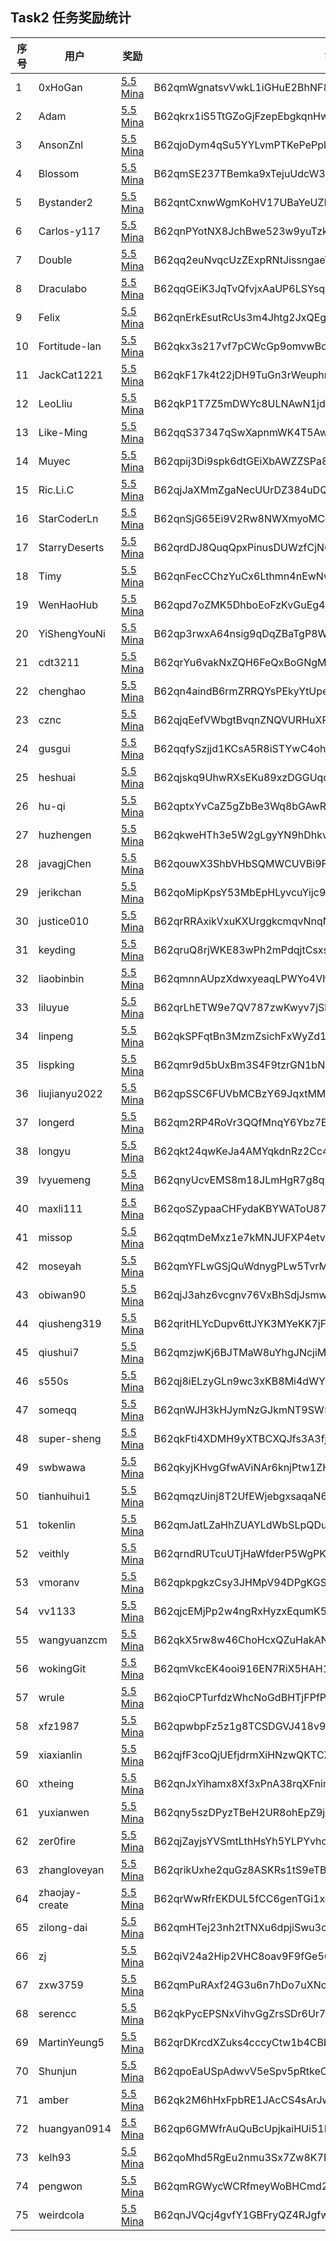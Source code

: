 ## Task2 任务奖励统计

| 序号| 用户             | 奖励                                                                                            | 钱包                                                    |
|-----|------------------|-------------------------------------------------------------------------------------------------|---------------------------------------------------------|
| 1   | 0xHoGan          | [5.5 Mina](https://minascan.io/mainnet/tx/5JudWc2QBisz6TRy29Ao9WAUm9zcPf8eJJhVfoubL4UB2zQFnUMR) | B62qmWgnatsvVwkL1iGHuE2BhNF8piikGz6zssM3espTZaaAKqnVvCU |
| 2   | Adam             | [5.5 Mina](https://minascan.io/mainnet/tx/5JvFyjHNezRpgWjcLEdnaZixQ3d6qwVJBzrTcFHaCTqCbfZuFAoW) | B62qkrx1iS5TtGZoGjFzepEbgkqnHwJ2KU8dFRKwqhDWaxYzp6Vf3Fu |
| 3   | AnsonZnl         | [5.5 Mina](https://minascan.io/mainnet/tx/5Ju5XvZcNkgo8AdpHEoJ4uzwGaqu2Urm9GEQ8x3p5sY59AviBavU) | B62qjoDym4qSu5YYLvmPTKePePpkGeXmPZAwwjHUpQNeP1hoFVJoB7a |
| 4   | Blossom          | [5.5 Mina](https://minascan.io/mainnet/tx/5JvCHAcMaEKfEaRHEVMJsCPJKzykz6mfSvswi4FcjHD3Ti2EsX3p) | B62qmSE237TBemka9xTejuUdcW3VjdSLf1zeB3z6Dyc1h86C4H4DT2m |
| 5   | Bystander2       | [5.5 Mina](https://minascan.io/mainnet/tx/5Jv7i9jVBcMvBN96icw8C7bALkoZ6Kb8iNYzu1ccgoi6gXGsw9z4) | B62qntCxnwWgmKoHV17UBaYeUZF7MeEkkiMq7gnXq9Xa9qXV93REN5Z |
| 6   | Carlos-y117      | [5.5 Mina](https://minascan.io/mainnet/tx/5JtWwuEwDyYqsJNj4mDfeC9BRp1reFmMtAgVB6ofKGq5hs74Y7yH) | B62qnPYotNX8JchBwe523w9yuTzkkxy3rHzTzLtdmuutz7bG2iMwnK8 |
| 7   | Double           | [5.5 Mina](https://minascan.io/mainnet/tx/5Juob3YUFvjxrNcMrbAuYsUk1ZswMHFbV88u6rdqr88HT2fogtDb) | B62qq2euNvqcUzZExpRNtJissngaeYCeommbKSV9aihBDLN2QsUTHTa |
| 8   | Draculabo        | [5.5 Mina](https://minascan.io/mainnet/tx/5JuuF6RQzv9jHSsjtBGJc4FfubpUxqcRhZ5fm5t2yH1pHWpFVGox) | B62qqGEiK3JqTvQfvjxAaUP6LSYsqunJc8TQ9EcpxnW6cwVtcHHrYsP |
| 9   | Felix            | [5.5 Mina](https://minascan.io/mainnet/tx/5Ju4TPbN6YgvrJVrEuSgd16S5RqphWs7Z3Mz6ii9YsP2XDm6kitC) | B62qnErkEsutRcUs3m4Jhtg2JxQEgpTHiYZsCy7i166YsQwf8wcsTJj |
| 10  | Fortitude-lan    | [5.5 Mina](https://minascan.io/mainnet/tx/5Ju4i6J9Xin9GMwogsSaeUkcZjNwSzRHUE5ogepCU2xu27p5rz9Y) | B62qkx3s217vf7pCWcGp9omvwBdfLuBLE9fB65MYhwxtZ6qgJAGvSR4 |
| 11  | JackCat1221      | [5.5 Mina](https://minascan.io/mainnet/tx/5Juh3mBRrCmjGz6dPbCo2YBuM36V4EtsPsW8F4vcwfwPzCExznTR) | B62qkF17k4t22jDH9TuGn3rWeuphrrBwwWbwq1c4CTf5wzWkeb6EP7H |
| 12  | LeoLliu          | [5.5 Mina](https://minascan.io/mainnet/tx/5JvBJwbKmxpYYxZ2hUHuWD6RwzZynia3P4rDNppNR1sYSg1VQYa4) | B62qkP1T7Z5mDWYc8ULNAwN1jdwsaioQvr4YNVmmf1TGPPK6ve3cG5s |
| 13  | Like-Ming        | [5.5 Mina](https://minascan.io/mainnet/tx/5JtajZcY1HmEYB7fGxX7Smdze3wdsgrnVmn8Z66yKjWhUCGbUJ9M) | B62qqS37347qSwXapnmWK4T5AwGU6vHuPGu8E38jdzUAZSjqnJFQbem |
| 14  | Muyec            | [5.5 Mina](https://minascan.io/mainnet/tx/5JuLdcETRdR9G9yzzF8ybf9wFi56V5LTH8CG7WHTmevX9N1rMKpX) | B62qpij3Di9spk6dtGEiXbAWZZSPa8aTcvMR6hQUCS5oMGXUJfov4V1 |
| 15  | Ric.Li.C         | [5.5 Mina](https://minascan.io/mainnet/tx/5JtkYHL33A18bq4HCjoKLutD8NGY8U3rjwqQxH6nnMiEGd2L4nBf) | B62qjJaXMmZgaNecUUrDZ384uDQGYAAoTRTX7CAQ1YrBT6yo3gbzCCJ |
| 16  | StarCoderLn      | [5.5 Mina](https://minascan.io/mainnet/tx/5JvLFSe3kdFB4gCsxsdBpgb5mY4TdyKtfAB6GC1K6NEuCJo8zawv) | B62qnSjG65Ei9V2Rw8NWXmyoMCqd3Y5SZzY7J3c9xJXvX51Qdej1GsD |
| 17  | StarryDeserts    | [5.5 Mina](https://minascan.io/mainnet/tx/5Jtiy83zgKBJFwvphbDVq2jKu3kKvYiB321rUeVrYbazwNbXTB1z) | B62qrdDJ8QuqQpxPinusDUWzfCjN6JE6qB6T1JcCT9HEoCZjj8EgVQn |
| 18  | Timy             | [5.5 Mina](https://minascan.io/mainnet/tx/5JtopzLf1YsFbRbjjjhLWVspFZ146Zvft5abuidfESaSwjdNfv9e) | B62qnFecCChzYuCx6Lthmn4nEwNwiGLJhySE2QGRy4C3GLNRfP4Byfe |
| 19  | WenHaoHub        | [5.5 Mina](https://minascan.io/mainnet/tx/5Jv8yzRMXGuPhTQC32C5PbXotLhefCDcny9KfUBndS7ikcKi9q2g) | B62qpd7oZMK5DhboEoFzKvGuEg44sc1RwikugRepjzFwisc58TEPRNp |
| 20  | YiShengYouNi     | [5.5 Mina](https://minascan.io/mainnet/tx/5JvD7fsEkWqUtETyqWNfaW5pgmRMQRzCzTSCdepAg2YXfXwUFR2K) | B62qp3rwxA64nsig9qDqZBaTgP8WmEqvZUh8wvKpjqUukGBy4n2GdQM |
| 21  | cdt3211          | [5.5 Mina](https://minascan.io/mainnet/tx/5JuMjwo6vs6xGGiFvSmj9ErFyPEK1gK1c1K9iZuiL2YknKXMzqzb) | B62qrYu6vakNxZQH6FeQxBoGNgME7u35Wswqh53YEFPUVr7HwNrhiQC |
| 22  | chenghao         | [5.5 Mina](https://minascan.io/mainnet/tx/5JuB2aoCFw2a7zCFTbsKCceaW7HMA7tW5Jaue1ci3YVkfE3QWYwr) | B62qn4aindB6rmZRRQYsPEkyYtUpe3Rm2XX8zmUVHtmDNT24HKHodDa |
| 23  | cznc             | [5.5 Mina](https://minascan.io/mainnet/tx/5JuqJQk73o45DtzMgj87Toz6whvRh1XhBFbLkQAKR3fCFwCvb63M) | B62qjqEefVWbgtBvqnZNQVURHuXRTppaUPzsUNDL3A5Qpe2GfcFpRjB |
| 24  | gusgui           | [5.5 Mina](https://minascan.io/mainnet/tx/5Jtg1s7q1yFvroQg8B4AJeKdoGeZUA36PNUK8JHcAn3uvGuguMRp) | B62qqfySzjjd1KCsA5R8iSTYwC4ohxpmAMYWkoXWntUWugpBRDGbfBU |
| 25  | heshuai          | [5.5 Mina](https://minascan.io/mainnet/tx/5JuZc87dHDfWteCcUQUMV7LMB9SPZGbQ73zjzyn6y7v26Bg147X9) | B62qjskq9UhwRXsEKu89xzDGGUqo8CYJWyVBEMVVfxfPSMBbPbwPdvb |
| 26  | hu-qi            | [5.5 Mina](https://minascan.io/mainnet/tx/5JuWkHjAUDQKENkSvAimmMfJJ64SAuQaQUoJVzsX2NsvGNGAa6UH) | B62qptxYvCaZ5gZbBe3Wq8bGAwR31rcLR865QLdV5AiPKLMKv54aeyZ |
| 27  | huzhengen        | [5.5 Mina](https://minascan.io/mainnet/tx/5JttAs2YoF82qojEqw6RFdhHR7g3MQx7i6vRf948eKSDdZnpxzEz) | B62qkweHTh3e5W2gLgyYN9hDhkvsm1BHRzcWG7txZjxNjdYM6F6TmtK |
| 28  | javagjChen       | [5.5 Mina](https://minascan.io/mainnet/tx/5JuDgbKZKPqmQ7MwYX8tyKueYCAuQJwPBPq4oD6Q1Usf9d7siPsd) | B62qouwX3ShbVHbSQMWCUVBi9FiQgRMKExoh76mpzehsedde2kchsao |
| 29  | jerikchan        | [5.5 Mina](https://minascan.io/mainnet/tx/5JuUo6iCd5B4SZc71gZQDcabnKCj5vVT7CQfbLx3ocZhrspjaXCd) | B62qoMipKpsY53MbEpHLyvcuYijc9gavdTDa1dCzZ4xpbJ9AdS5aXGC |
| 30  | justice010       | [5.5 Mina](https://minascan.io/mainnet/tx/5JvQ7tVepGnAeGAdrywhkfiWWp1ZJqz1bZCPDgfuj3td1bJExpRy) | B62qrRRAxikVxuKXUrggkcmqvNnqNzz3RkYd8DLUAaD5yA5dSy2hvtU |
| 31  | keyding          | [5.5 Mina](https://minascan.io/mainnet/tx/5Jurm9oncqjfyZc3dGEfNXDd4r1sD65nV1XvqCBdhKGopU2UV9SJ) | B62qruQ8rjWKE83wPh2mPdqjtCsxsf256Asbs5XNnn3uTpMDnQmNGUf |
| 32  | liaobinbin       | [5.5 Mina](https://minascan.io/mainnet/tx/5JuELScCcB5FvVSBH3wbtzhTJrD3tvJwy8iWjtUQqsS4TzPzFuhZ) | B62qmnnAUpzXdwxyeaqLPWYo4VhUQMRNJSmBFN3f4h6yApA3Tg8ZgZJ |
| 33  | liluyue          | [5.5 Mina](https://minascan.io/mainnet/tx/5JuAx923R5jUA6xutCAE6mjikDEYrYJsHyGz1zdeE7cyuMeRazN4) | B62qrLhETW9e7QV787zwKwyv7jSbBsDvsLCeFHUxhxW87L4MQ9KUgHx |
| 34  | linpeng          | [5.5 Mina](https://minascan.io/mainnet/tx/5Jtogb2NLoqEBFDSTMkxApWpJWiLPXAoJKTv7wMDTZSkk3BzUGdu) | B62qkSPFqtBn3MzmZsichFxWyZd1CCKbmAU27iriTDRzjRi5DhwDqn9 |
| 35  | lispking         | [5.5 Mina](https://minascan.io/mainnet/tx/5JtfHaDwPT2xNaycRoXUSsRCQpCeEk8SWmvbMn5Wa32CjeUUcVKV) | B62qmr9d5bUxBm3S4F9tzrGN1bNdnBEAkdqFhFvJiw5X3oeQZeZMZYP |
| 36  | liujianyu2022    | [5.5 Mina](https://minascan.io/mainnet/tx/5JtizdwGNq2k22PhbJkj1cK8TdLWACmWbYGimAeTj6XD9fKengY2) | B62qpSSC6FUVbMCBzY69JqxtMM52dWzHaFRHTZY7BQrA9X59e2cAPXH |
| 37  | longerd          | [5.5 Mina](https://minascan.io/mainnet/tx/5JuUPMMKwo4bXmqJ1B67Qc8ANvwZhw9ufB1avhi2kxLtK6oiZNHQ) | B62qm2RP4RoVr3QQfMnqY6Ybz7EEddXAHyPAkettYXxnnSvR3L2cHde |
| 38  | longyu           | [5.5 Mina](https://minascan.io/mainnet/tx/5JukhmPfqHz95xFsYR1xQcE69RUy6mGZNa3AfknAAS3GunThHGnc) | B62qkt24qwKeJa4AMYqkdnRz2Cc49DW6XrUk5eyFeyATR1QoykiMcbC |
| 39  | lvyuemeng        | [5.5 Mina](https://minascan.io/mainnet/tx/5JtpuyNBHVgG6FUuZLdWs1LHvsPhZxxJEsEAPxDJJ49EmwJ5iubf) | B62qnyUcvEMS8m18JLmHgR7g8qKuK7Bf1PgFAGyctQt4RpZcfaTaRNo |
| 40  | maxli111         | [5.5 Mina](https://minascan.io/mainnet/tx/5JufthURYMGfqWWfteWrnNHVPgRfMEYYCQd7HiFPituWDXPpaWgL) | B62qoSZypaaCHFydaKBYWAToU87iV7jRrUJ1TdHzwSx85GSfYo5CjY1 |
| 41  | missop           | [5.5 Mina](https://minascan.io/mainnet/tx/5JvR3KxhJn7VyKAfsfDykzDa72kJ4TJK1w1f4p5TyY76hSh2bYYU) | B62qqtmDeMxz1e7kMNJUFXP4etvmSkEFyyaY1SMjSPjxVDivEy57ntj |
| 42  | moseyah          | [5.5 Mina](https://minascan.io/mainnet/tx/5JuUq9XZCpndqTnWaW4bz7Dp9TXWAFL6PkTFx3wwSyzYySobWJKK) | B62qmYFLwGSjQuWdnygPLw5TvrMENrLEFQmTow8RhSUw6MCm2sjQEn9 |
| 43  | obiwan90         | [5.5 Mina](https://minascan.io/mainnet/tx/5JvAV2LEicnV2ognFQJjLtNzLZ2xypHvdinRAeT8TmYAZUfnMuk2) | B62qjJ3ahz6vcgnv76VxBhSdjJsmwJiV6Hgn5SuJDjeXYPzVm4Ur6PK |
| 44  | qiusheng319      | [5.5 Mina](https://minascan.io/mainnet/tx/5JuwL7J1J3Fjj1J75PmUhNh6vvTcXvYxjYYcEy2K7NaPQ62ffBnd) | B62qritHLYcDupv6ttJYK3MYeKK7jFkp1gMGE96vDXuSZHNRVjMv7iE |
| 45  | qiushui7         | [5.5 Mina](https://minascan.io/mainnet/tx/5JvAj6pkcWJ5chdDBLcV3foKGsYGphJbtdFJCQk2uNUbbzZQtfKA) | B62qmzjwKj6BJTMaW8uYhgJNcjiMsQQMqKAk7DX8fbsrUkz9eYoJBTg |
| 46  | s550s            | [5.5 Mina](https://minascan.io/mainnet/tx/5JuXCaXwo9axxkw9ejbvaNt1h6yQGqABsWrexktkmdJC2ZwchT5w) | B62qj8iELzyGLn9wc3xKB8Mi4dWYsekR3Gf4woCqvsZHUhFDdmP1bTp |
| 47  | someqq           | [5.5 Mina](https://minascan.io/mainnet/tx/5JtbKhfzNtuZv2XmnnT6PPQhjZ5zwqenCVXPgSjnduvs49XWvyBK) | B62qnWJH3kHJymNzGJkmNT9SW5SBrsdxy6MtFiVqycPBMmhVAi44WV6 |
| 48  | super-sheng      | [5.5 Mina](https://minascan.io/mainnet/tx/5JuSxW15HA9wynYNLbMepJjb7Gky4PhhEHDQaprTFQFxjDuK5gRn) | B62qkFti4XDMH9yXTBCXQJfs3A3fjSRH76te4LSkr8jBvJYv1xBRnDi |
| 49  | swbwawa          | [5.5 Mina](https://minascan.io/mainnet/tx/5JvEgMd22NeAc6Vjei5vZL1yBpB6wrYh86t1kGBCudoGQrjthFEQ) | B62qkyjKHvgGfwAViNAr6knjPtw1ZHr1osgUQEcD94Z8dHw6uaep2NH |
| 50  | tianhuihui1      | [5.5 Mina](https://minascan.io/mainnet/tx/5Jtj37aRp3zCo4N8tLiCRcHboW4CKR4hYMXHPipejaX6HWG6oZ6v) | B62qmqzUinj8T2UfEWjebgxsaqaN6z44KWYG2X38af93gKL76wWWxeK |
| 51  | tokenlin         | [5.5 Mina](https://minascan.io/mainnet/tx/5Juf5uduxCUbCb3tL5g5FN5YEqnFt9WoYCvDUtN1PAVHsZnC4qx4) | B62qmJatLZaHhZUAYLdWbSLpQDuF3gRYJv1knDGruTRTubNbBJRSAVV |
| 52  | veithly          | [5.5 Mina](https://minascan.io/mainnet/tx/5Jv8CxYJ2GZ2orDUBJAxhWZZbpoUjHfdQiPbwxzQhzpiz5MWbkYY) | B62qrndRUTcuUTjHaWfderP5WgPK4ET23W8LthoS9PE8HeNx3SxNDv1 |
| 53  | vmoranv          | [5.5 Mina](https://minascan.io/mainnet/tx/5JunwKrwjQDczUoqTKhNvMdyRP5tZqHbHUVFQ54xaysQvLTDMXt9) | B62qpkpgkzCsy3JHMpV94DPgKGSWVfrtXwQWRe6b8yXoZ73XbTkrxKj |
| 54  | vv1133           | [5.5 Mina](https://minascan.io/mainnet/tx/5JuHS6Vm6NcAE7cekqDToUQvJHLR4H35TNgczQ3ADoTho6LCPv4Y) | B62qjcEMjPp2w4ngRxHyzxEqumK58nXKVpjZpPk8HF9f2fLY5GvbEFS |
| 55  | wangyuanzcm      | [5.5 Mina](https://minascan.io/mainnet/tx/5Ju8yVxqqy1FgF8X4ciWfkyLUviNSJxbrdQKkt3jDHhnkFGtsU7b) | B62qkX5rw8w46ChoHcxQZuHakANL47mCs3RMSKhyYKJWzDWefdLxwCD |
| 56  | wokingGit        | [5.5 Mina](https://minascan.io/mainnet/tx/5JuntoMv38XUr48j2GBtpCxLuLjnfTkmDGGNf8fSiGggzhAsWbB6) | B62qmVkcEK4ooi916EN7RiX5HAH14UzhCAZMU26k3uw8Ez4CjcM8xa9 |
| 57  | wrule            | [5.5 Mina](https://minascan.io/mainnet/tx/5JurSCnrgFEjh5No5RT8yeD921Y58Ne5sttviLqseQjWCCKmAWGE) | B62qioCPTurfdzWhcNoGdBHTjFPfPMe22iPHBRpwK8EDzpRjCLMTj8N |
| 58  | xfz1987          | [5.5 Mina](https://minascan.io/mainnet/tx/5Ju665imF1qQ741weKfgZSsyreR3XzpaaAHjdEFAwbxQFeqCAVYg) | B62qpwbpFz5z1g8TCSDGVJ418v98ob7m4VE3vcgm1XtQrgLVGin28af |
| 59  | xiaxianlin       | [5.5 Mina](https://minascan.io/mainnet/tx/5JuPjxNYFq33FwYin1TtPuNJNbHYV5DhywmdP3q6j3xw26HUcYj9) | B62qjfF3coQjUEfjdrmXiHNzwQKTCXQgyeLNCBGHSSozV6ebLp9iBoB |
| 60  | xtheing          | [5.5 Mina](https://minascan.io/mainnet/tx/5JvJgUKZFiQiE5SvK8Wca4x54cvAK3kBAH6bzDS9HmWbYq7QXBNn) | B62qnJxYihamx8Xf3xPnA38rqXFnimjyuqt7Li3Bi3xLKF3u125npdY |
| 61  | yuxianwen        | [5.5 Mina](https://minascan.io/mainnet/tx/5JtwrUo6HcinwjxynjGNLTJhLALT8tmsHeBuXDeM5KmpG95Yk3bn) | B62qny5szDPyzTBeH2UR8ohEpZ9jRduP3wHbtKSBmQFa5Tqu2fTLDMg |
| 62  | zer0fire         | [5.5 Mina](https://minascan.io/mainnet/tx/5JuC641AhbJzQjEaL7wFMXcd1fz3Equp6haLTGuyQvkhEpTfBWRD) | B62qjZayjsYVSmtLthHsYh5YLPYvhoZGE1Wy5JYyCSoZtrZFMM6NPfh |
| 63  | zhangloveyan     | [5.5 Mina](https://minascan.io/mainnet/tx/5JuYRwCjVC78527zfkNSgQ5BJzKfVqN76Te79rRKFV234rDBSiVp) | B62qrikUxhe2quGz8ASKRs1tS9eTBVEwD6Wo4z4uRDSEET8NG7LBLu7 |
| 64  | zhaojay-create   | [5.5 Mina](https://minascan.io/mainnet/tx/5JvP1bjVbfj4u6HxBAR175VbQpHeeef2dQzWFPJZihBgEeBsBAnS) | B62qrWwRfrEKDUL5fCC6genTGi1xcJRBe5e9t2qmPn6sAy37RnVtsWa |
| 65  | zilong-dai       | [5.5 Mina](https://minascan.io/mainnet/tx/5JtcpwavHSHpm4EmQYCJMZHN1ayFQmMPQskBCLnEUx7EHbAadi4x) | B62qmHTej23nh2tTNXu6dpjiSwu3ofdjPd1p6mqLTyhic3QkiayTiAt |
| 66  | zj               | [5.5 Mina](https://minascan.io/mainnet/tx/5JuTEgy2ELEfT4hQXRwCiwWMTCYg8KPre1npKkjMf8taaaFsKrXL) | B62qiV24a2Hip2VHC8oav9F9fGe56p3eBa15fQo6bjfmR1Sb9mLVzxJ |
| 67  | zxw3759          | [5.5 Mina](https://minascan.io/mainnet/tx/5JvKcSGc32EamF7J8iNsGbN1pAAqWYLGhhXqvw53uLujBXgBZbpf) | B62qmPuRAxf24G3u6n7hDo7uXNoCsCwyPu2Z8A6ZFCG2SDykTTgZVbZ |
| 68  | serencc          | [5.5 Mina](https://minascan.io/mainnet/tx/5JukEp8PCwbTBJv4szh3AhrrUUebCCAyGLjs4wjkxj3gwzULFTn3) | B62qkPycEPSNxVihvGgZrsSDr6Ur72BMCdMpKo9nYhA4oXCmRG4FsWv |
| 69  | MartinYeung5     | [5.5 Mina](https://minascan.io/mainnet/tx/5JuA2cykFpTKFUHb7RkQv4wWXx4cmWYw4ksXz6mLvN45iP27YFGa) | B62qrDKrcdXZuks4cccyCtw1b4CBbrcpYFoEQs85pLVmRVUqwAFcakx |
| 70  | Shunjun          | [5.5 Mina](https://minascan.io/mainnet/tx/5JtoW6csyB8h1u52ry6n9wJabDwwCBgMp9MaU94aTPHqdwLbqZwe) | B62qpoEaUSpAdwvV5eSpv5pRtkeCA7wKsRjohLMkAKSZbK4tYjtBBBj | 
| 71  | amber            | [5.5 Mina](https://minascan.io/mainnet/tx/5JuwqLFmSuv24V4D6RUoyg5b9J5D5oruovERP3TvCpT8veXrykQT) | B62qk2M6hHxFpbRE1JAcCS4sArJwYTXMoRBWZM9jPeKnrc6Ybh51jYg | 
| 72  | huangyan0914     | [5.5 Mina](https://minascan.io/mainnet/tx/5JuCo2vGGbHz6wCQ3KcFD8ubiUNdr2ZJ7YoZPgGuQbRddsG2sMaV) | B62qp6GMWfrAuQuBcUpjkaiHUi51Rt3P3TcbBGJPWMJ4peNx1ukaGnr | 
| 73  | kelh93           | [5.5 Mina](https://minascan.io/mainnet/tx/5Jv3xZBeDaUrGwWBaXDKW4NXhJX9Ex6tRq9vKHNMp3faPPVA3NCQ) | B62qoMhd5RgEu2nmu3Sx7Zw8K7Bbx1EQXExpC5fqyAZ2x9oWS8giuAd | 
| 74  | pengwon          | [5.5 Mina](https://minascan.io/mainnet/tx/5JtucWg13UwoQEJZN95K52Fjnu7vGq8HMSt6QmMW9d6ibmSkWau1) | B62qmRGWycWCRfmeyWoBHCmd2CYVZy1AwKt8mA9VZrFjPE3T14BUtbw | 
| 75  | weirdcola        | [5.5 Mina](https://minascan.io/mainnet/tx/5JtxVbbyvAKSrKJDLs5zaqG9xHkFhMkE8xRJ8eTBtak7cxw7BK88) | B62qnJVQcj4gvfY1GBFryQZ4RJgfwqmVwCXB6umnH5cJQPFMLvotRL3 | 
